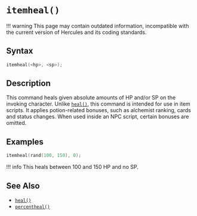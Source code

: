 # `itemheal()`

!!! warning
	This page may contain outdated information, incompatible with the current version of Hercules and its coding standards.

## Syntax

```c
itemheal(<hp>, <sp>);
```

## Description

This command heals given absolute amounts of HP and/or SP on the invoking character. Unlike [`heal()`](heal.md), this command is intended for use in item scripts. It applies potion-related bonuses, such as alchemist ranking, cards and status changes. When used inside an NPC script, certain bonuses are omitted.

## Examples

```c
itemheal(rand(100, 150), 0);
```

!!! info
	This heals between 100 and 150 HP and no SP.

## See Also

- [`heal()`](heal.md)
- [`percentheal()`](percentheal.md)
